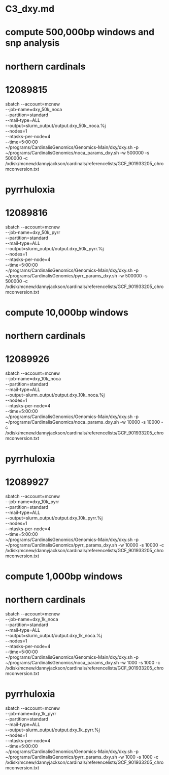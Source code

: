 # C3_dxy.md


# compute 500,000bp windows and snp analysis 
# northern cardinals
# 12089815
sbatch --account=mcnew \
--job-name=dxy_50k_noca \
--partition=standard \
--mail-type=ALL \
--output=slurm_output/output.dxy_50k_noca.%j \
--nodes=1 \
--ntasks-per-node=4 \
--time=5:00:00 \
~/programs/CardinalisGenomics/Genomics-Main/dxy/dxy.sh -p ~/programs/CardinalisGenomics/noca_params_dxy.sh -w 500000 -s 500000 -c /xdisk/mcnew/dannyjackson/cardinals/referencelists/GCF_901933205_chromconversion.txt
# pyrrhuloxia
# 12089816
sbatch --account=mcnew \
--job-name=dxy_50k_pyrr \
--partition=standard \
--mail-type=ALL \
--output=slurm_output/output.dxy_50k_pyrr.%j \
--nodes=1 \
--ntasks-per-node=4 \
--time=5:00:00 \
~/programs/CardinalisGenomics/Genomics-Main/dxy/dxy.sh -p ~/programs/CardinalisGenomics/pyrr_params_dxy.sh -w 500000 -s 500000 -c /xdisk/mcnew/dannyjackson/cardinals/referencelists/GCF_901933205_chromconversion.txt



# compute 10,000bp windows 
# northern cardinals
# 12089926
sbatch --account=mcnew \
--job-name=dxy_10k_noca \
--partition=standard \
--mail-type=ALL \
--output=slurm_output/output.dxy_10k_noca.%j \
--nodes=1 \
--ntasks-per-node=4 \
--time=5:00:00 \
~/programs/CardinalisGenomics/Genomics-Main/dxy/dxy.sh -p ~/programs/CardinalisGenomics/noca_params_dxy.sh -w 10000 -s 10000 -c /xdisk/mcnew/dannyjackson/cardinals/referencelists/GCF_901933205_chromconversion.txt
# pyrrhuloxia
# 12089927
sbatch --account=mcnew \
--job-name=dxy_10k_pyrr \
--partition=standard \
--mail-type=ALL \
--output=slurm_output/output.dxy_10k_pyrr.%j \
--nodes=1 \
--ntasks-per-node=4 \
--time=5:00:00 \
~/programs/CardinalisGenomics/Genomics-Main/dxy/dxy.sh -p ~/programs/CardinalisGenomics/pyrr_params_dxy.sh -w 10000 -s 10000 -c /xdisk/mcnew/dannyjackson/cardinals/referencelists/GCF_901933205_chromconversion.txt


# compute 1,000bp windows 
# northern cardinals
sbatch --account=mcnew \
--job-name=dxy_1k_noca \
--partition=standard \
--mail-type=ALL \
--output=slurm_output/output.dxy_1k_noca.%j \
--nodes=1 \
--ntasks-per-node=4 \
--time=5:00:00 \
~/programs/CardinalisGenomics/Genomics-Main/dxy/dxy.sh -p ~/programs/CardinalisGenomics/noca_params_dxy.sh -w 1000 -s 1000 -c /xdisk/mcnew/dannyjackson/cardinals/referencelists/GCF_901933205_chromconversion.txt

# pyrrhuloxia
sbatch --account=mcnew \
--job-name=dxy_1k_pyrr \
--partition=standard \
--mail-type=ALL \
--output=slurm_output/output.dxy_1k_pyrr.%j \
--nodes=1 \
--ntasks-per-node=4 \
--time=5:00:00 \
~/programs/CardinalisGenomics/Genomics-Main/dxy/dxy.sh -p ~/programs/CardinalisGenomics/pyrr_params_dxy.sh -w 1000 -s 1000 -c /xdisk/mcnew/dannyjackson/cardinals/referencelists/GCF_901933205_chromconversion.txt